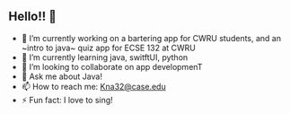 ## Hello!! 👋
- 🔭 I’m currently working on a bartering app for CWRU students, and an ~intro to java~ quiz app for ECSE 132 at CWRU
- 🌱 I’m currently learning java, switftUI, python
- 👯 I’m looking to collaborate on app developmenT
- 💬 Ask me about Java!
- 📫 How to reach me: Kna32@case.edu
- ⚡ Fun fact: I love to sing!

<!--
**KrinaA27/KrinaA27** is a ✨ _special_ ✨ repository because its `README.md` (this file) appears on your GitHub profile.

Here are some ideas to get you started:

- 🔭 I’m currently working on a bartering app for CWRU students, and an ~intro to java~ quiz app for ECSE 132 at CWRU
- 🌱 I’m currently learning java, switftUI, python
- 👯 I’m looking to collaborate on app developmenT
- 💬 Ask me about Java!
- 📫 How to reach me: Kna32@case.edu
- ⚡ Fun fact: I love to sing!
